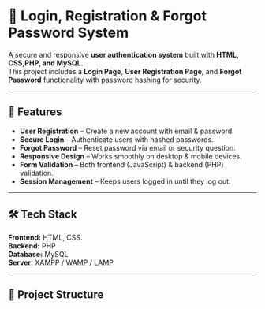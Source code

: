 # 🔐 Login, Registration & Forgot Password System

A secure and responsive **user authentication system** built with **HTML, CSS,PHP, and MySQL**.  
This project includes a **Login Page**, **User Registration Page**, and **Forgot Password** functionality with password hashing for security.

---

## 📌 Features
- **User Registration** – Create a new account with email & password.
- **Secure Login** – Authenticate users with hashed passwords.
- **Forgot Password** – Reset password via email or security question.
- **Responsive Design** – Works smoothly on desktop & mobile devices.
- **Form Validation** – Both frontend (JavaScript) & backend (PHP) validation.
- **Session Management** – Keeps users logged in until they log out.

---

## 🛠️ Tech Stack
**Frontend:** HTML, CSS.  
**Backend:** PHP  
**Database:** MySQL  
**Server:** XAMPP / WAMP / LAMP

---

## 📂 Project Structure

